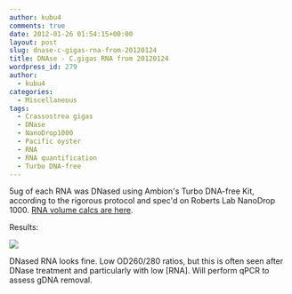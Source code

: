 ```yaml
---
author: kubu4
comments: true
date: 2012-01-26 01:54:15+00:00
layout: post
slug: dnase-c-gigas-rna-from-20120124
title: DNAse - C.gigas RNA from 20120124
wordpress_id: 279
author:
  - kubu4
categories:
  - Miscellaneous
tags:
  - Crassostrea gigas
  - DNase
  - NanoDrop1000
  - Pacific oyster
  - RNA
  - RNA quantification
  - Turbo DNA-free
---
```


5ug of each RNA was DNased using Ambion's Turbo DNA-free Kit, according to the rigorous protocol and spec'd on Roberts Lab NanoDrop 1000. [RNA volume calcs are here](httpss://docs.google.com/spreadsheet/ccc?key=0AmS_90rPaQMzdEJBaExkeTVQb1BoWFkyaHNLQnN0T0E#gid=0).

Results:

![](https://eagle.fish.washington.edu/Arabidopsis//RNA%20Spec%20Readings/20120125%20-%20DNased%20RNA%20ODs-01.JPG)

DNased RNA looks fine. Low OD260/280 ratios, but this is often seen after DNase treatment and particularly with low [RNA]. Will perform qPCR to assess gDNA removal.
